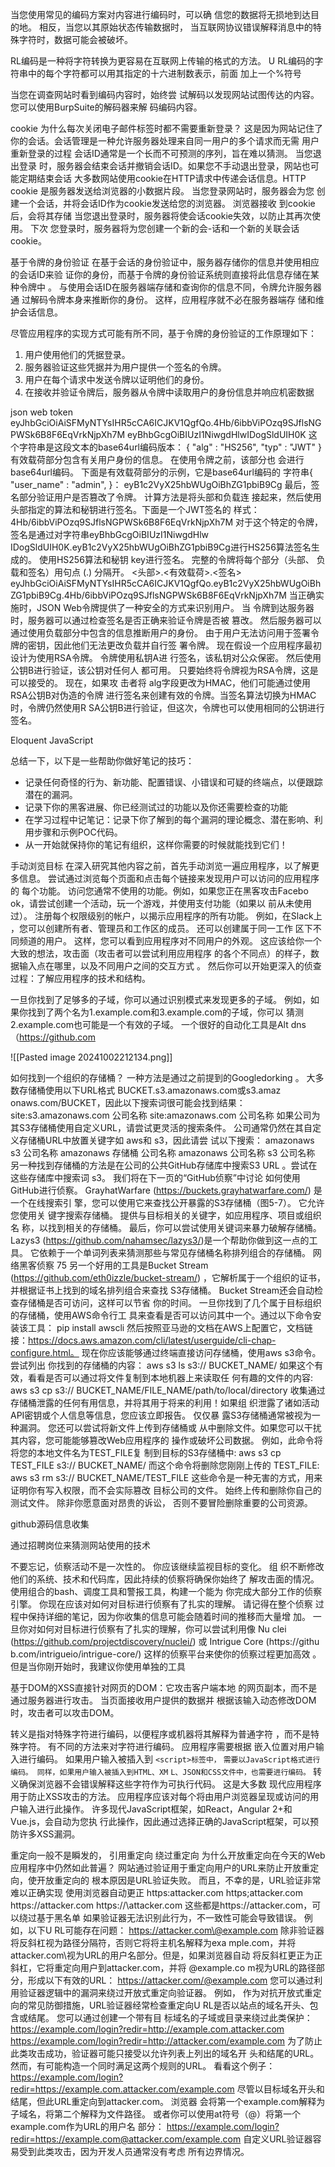 当您使用常见的编码方案对内容进行编码时，可以确
信您的数据将无损地到达目的地。 相反，当您以其原始状态传输数据时，
当互联网协议错误解释消息中的特殊字符时，数据可能会被破坏。

RL编码是一种将字符转换为更容易在互联网上传输的格式的方法。 U
RL编码的字符串中的每个字符都可以用其指定的十六进制数表示，前面
加上一个%符号

 当您在调查网站时看到编码内容时，始终尝
试解码以发现网站试图传达的内容。 您可以使用BurpSuite的解码器来解
码编码内容。

cookie
为什么每次关闭电子邮件标签时都不需要重新登录？ 这是因为网站记住了
你的会话。会话管理是一种允许服务器处理来自同一用户的多个请求而无需
用户重新登录的过程
会话ID通常是一个长而不可预测的序列，旨在难以猜测。 当您退出登录
时，服务器会结束会话并撤销会话ID。如果您不手动退出登录，网站也可
能定期结束会话
大多数网站使用cookie在HTTP请求中传递会话信息。HTTP cookie
是服务器发送给浏览器的小数据片段。 当您登录网站时，服务器会为您
创建一个会话，并将会话ID作为cookie发送给您的浏览器。 浏览器接收
到cookie后，会将其存储
当您退出登录时，服务器将使会话cookie失效，以防止其再次使用。 下次
您登录时，服务器将为您创建一个新的会-话和一个新的关联会话cookie。

基于令牌的身份验证
在基于会话的身份验证中，服务器存储你的信息并使用相应的会话ID来验
证你的身份，而基于令牌的身份验证系统则直接将此信息存储在某种令牌中
。 与使用会话ID在服务器端存储和查询你的信息不同，令牌允许服务器通
过解码令牌本身来推断你的身份。 这样，应用程序就不必在服务器端存
储和维护会话信息。

尽管应用程序的实现方式可能有所不同，基于令牌的身份验证的工作原理如下：
1. 用户使用他们的凭据登录。
2. 服务器验证这些凭据并为用户提供一个签名的令牌。
3. 用户在每个请求中发送令牌以证明他们的身份。
4. 在接收并验证令牌后，服务器从令牌中读取用户的身份信息并响应机密数据

json web token
eyJhbGciOiAiSFMyNTYsIHR5cCA6ICJKV1QgfQo.4Hb/6ibbViPOzq9SJflsNGPWSk6B8F6EqVrkNjpXh7M
eyBhbGcgOiBIUzI1NiwgdHlwIDogSldUIH0K
这个字符串是这段文本的base64url编码版本：
{ "alg" : "HS256", "typ" : "JWT" }
有效载荷部分包含有关用户身份的信息。 在使用令牌之前，该部分也
会进行base64url编码。 下面是有效载荷部分的示例，它是base64url编码的
字符串{ "user_name" : "admin", }：
eyB1c2VyX25hbWUgOiBhZG1pbiB9Cg
最后，签名部分验证用户是否篡改了令牌。 计算方法是将头部和负载连
接起来，然后使用头部指定的算法和秘钥进行签名。下面是一个JWT签名的
样式：
4Hb/6ibbViPOzq9SJflsNGPWSk6B8F6EqVrkNjpXh7M
对于这个特定的令牌，签名是通过对字符串eyBhbGcgOiBIUzI1NiwgdHlw
IDogSldUIH0K.eyB1c2VyX25hbWUgOiBhZG1pbiB9Cg进行HS256算法签名生成的。
使用HS256算法和秘钥 key进行签名。 完整的令牌将每个部分（头部、
负载和签名）用句点 (.) 分隔开。
<头部>.<有效载荷>.<签名>
eyJhbGciOiAiSFMyNTYsIHR5cCA6ICJKV1QgfQo.eyB1c2VyX25hbWUgOiBhZG1pbiB9Cg.4Hb/6ibbViPOzq9SJflsNGPWSk6B8F6EqVrkNjpXh7M
当正确实施时，JSON Web令牌提供了一种安全的方式来识别用户。 当
令牌到达服务器时，服务器可以通过检查签名是否正确来验证令牌是否被
篡改。 然后服务器可以通过使用负载部分中包含的信息推断用户的身份。
由于用户无法访问用于签署令牌的密钥，因此他们无法更改负载并自行签
署令牌。
现在假设一个应用程序最初设计为使用RSA令牌。 令牌使用私钥A进
行签名，该私钥对公众保密。 然后使用公钥B进行验证，该公钥对任何人
都可用。 只要始终将令牌视为RSA令牌，这是可以接受的。 现在，如果攻
击者将 alg字段更改为HMAC，他们可能通过使用RSA公钥B对伪造的令牌
进行签名来创建有效的令牌。当签名算法切换为HMAC时，令牌仍然使用R
SA公钥B进行验证，但这次，令牌也可以使用相同的公钥进行签名。

Eloquent JavaScript

总结一下，以下是一些帮助你做好笔记的技巧：
- 记录任何奇怪的行为、新功能、配置错误、小错误和可疑的终端点，以便跟踪潜在的漏洞。
- 记录下你的黑客进展、你已经测试过的功能以及你还需要检查的功能
- 在学习过程中记笔记：记录下你了解到的每个漏洞的理论概念、潜在影响、利用步骤和示例POC代码。
- 从一开始就保持你的笔记有组织，这样你需要的时候就能找到它们！

手动浏览目标
在深入研究其他内容之前，首先手动浏览一遍应用程序，以了解更多信息。
尝试通过浏览每个页面和点击每个链接来发现用户可以访问的应用程序的
每个功能。 访问您通常不使用的功能。例如，如果您正在黑客攻击Facebo
ok，请尝试创建一个活动，玩一个游戏，并使用支付功能（如果以
前从未使用过）。
注册每个权限级别的帐户，以揭示应用程序的所有功能。 例如，在Slack上
，您可以创建所有者、管理员和工作区的成员。 还可以创建属于同一工作
区下不同频道的用户。 这样，您可以看到应用程序对不同用户的外观。
这应该给你一个大致的想法，攻击面（攻击者可以尝试利用应用程序
的各个不同点）的样子，数据输入点在哪里，以及不同用户之间的交互方式
。 然后你可以开始更深入的侦查过程：了解应用程序的技术和结构。

一旦你找到了足够多的子域，你可以通过识别模式来发现更多的子域。
例如，如果你找到了两个名为1.example.com和3.example.com的子域，你可以
猜测2.example.com也可能是一个有效的子域。 一个很好的自动化工具是Alt
dns（https://github.com

![[Pasted image 20241002212134.png]]


如何找到一个组织的存储桶？ 一种方法是通过之前提到的Googledorking
。 大多数存储桶使用以下URL格式 BUCKET.s3.amazonaws.com或s3.amaz
onaws.com/BUCKET，因此以下搜索词很可能会找到结果：
site:s3.amazonaws.com 公司名称
site:amazonaws.com 公司名称
如果公司为其S3存储桶使用自定义URL，请尝试更灵活的搜索条件。
公司通常仍然在其自定义存储桶URL中放置关键字如 aws和 s3，因此请尝
试以下搜索：
amazonaws s3 公司名称
amazonaws 存储桶 公司名称
amazonaws 公司名称
s3 公司名称
另一种找到存储桶的方法是在公司的公共GitHub存储库中搜索S3 URL
。尝试在这些存储库中搜索词 s3。 我们将在下一页的“GitHub侦察”中讨论
如何使用GitHub进行侦察。
GrayhatWarfare (https://buckets.grayhatwarfare.com/) 是一个在线搜索引
擎，您可以使用它来查找公开暴露的S3存储桶（图5-7）。 它允许您使用关
键字搜索存储桶。 提供与目标相关的关键字，如应用程序、项目或组织名
称，以找到相关的存储桶。
最后，你可以尝试使用关键词来暴力破解存储桶。 Lazys3
(https://github.com/nahamsec/lazys3/)是一个帮助你做到这一点的工具。
它依赖于一个单词列表来猜测那些与常见存储桶名称排列组合的存储桶。
网络黑客侦察
75
另一个好用的工具是Bucket Stream (https://github.com/eth0izzle/bucket-stream/)
，它解析属于一个组织的证书，并根据证书上找到的域名排列组合来查找
S3存储桶。 Bucket Stream还会自动检查存储桶是否可访问，这样可以节省
你的时间。 一旦你找到了几个属于目标组织的存储桶，使用AWS命令行工
具来查看是否可以访问其中一个。通过以下命令安装该工具：
pip install awscli
然后按照亚马逊的文档在AWS上配置它，文档链接：https://docs.aws.amazon.com/cli/latest/userguide/cli-chap-configure.html。
现在你应该能够通过终端直接访问存储桶，使用aws s3命令。 尝试列出
你找到的存储桶的内容：
aws s3 ls s3:// BUCKET_NAME/
如果这个有效，看看是否可以通过将文件复制到本地机器上来读取任
何有趣的文件的内容:
aws s3 cp s3:// BUCKET_NAME/FILE_NAME/path/to/local/directory
收集通过存储桶泄露的任何有用信息，并将其用于将来的利用！如果组
织泄露了诸如活动API密钥或个人信息等信息，您应该立即报告。 仅仅暴
露S3存储桶通常被视为一种漏洞。 您还可以尝试将新文件上传到存储桶或
从中删除文件。如果您可以干扰其内容，您可能能够篡改Web应用程序的
操作或破坏公司数据。 例如，此命令将将您的本地文件名为TEST_FILE复
制到目标的S3存储桶中:
aws s3 cp TEST_FILE s3://
BUCKET_NAME/
而这个命令将删除您刚刚上传的 TEST_FILE:
aws s3 rm s3:// BUCKET_NAME/TEST_FILE
这些命令是一种无害的方式，用来证明你有写入权限，而不会实际篡改
目标公司的文件。
始终上传和删除你自己的测试文件。 除非你愿意面对昂贵的诉讼，
否则不要冒险删除重要的公司资源。

github源码信息收集

通过招聘岗位来猜测网站使用的技术

不要忘记，侦察活动不是一次性的。 你应该继续监视目标的变化。 组
织不断修改他们的系统、技术和代码库，因此持续的侦察将确保你始终了
解攻击面的情况。 使用组合的bash、调度工具和警报工具，构建一个能为
你完成大部分工作的侦察引擎。
你现在应该对如何对目标进行侦察有了扎实的理解。 请记得在整个侦察
过程中保持详细的笔记，因为你收集的信息可能会随着时间的推移而大量增
加。 一旦你对如何对目标进行侦察有了扎实的理解，你可以尝试利用像 Nu
clei (https://github.com/projectdiscovery/nuclei/) 或 Intrigue Core (https://githu
b.com/intrigueio/intrigue-core/) 这样的侦察平台来使你的侦察过程更加高效
。 但是当你刚开始时，我建议你使用单独的工具

 基于DOM的XSS直接针对网页的DOM：它攻击客户端本地
的网页副本，而不是通过服务器进行攻击。 当页面接收用户提供的数据并
根据该输入动态修改DOM时，攻击者可以攻击DOM。

转义是指对特殊字符进行编码，以便程序或机器将其解释为普通字符
，而不是特殊字符。 有不同的方法来对字符进行编码。 应用程序需要根据
嵌入位置对用户输入进行编码。 如果用户输入被插入到 `<script>标签中，`
`需要以JavaScript格式进行编码。 同样，如果用户输入被插入到HTML、XM`
`L、JSON和CSS文件中，也需要进行编码。`
转义确保浏览器不会错误解释这些字符作为可执行代码。 这是大多数
现代应用程序用于防止XSS攻击的方法。
应用程序应该对每个将由用户浏览器呈现或访问的用户输入进行此操作。
许多现代JavaScript框架，如React，Angular 2+和Vue.js，会自动为您执
行此操作，因此通过选择正确的JavaScript框架，可以预防许多XSS漏洞。

重定向一般不是瞬发的，   引用重定向
绕过重定向
为什么开放重定向在今天的Web应用程序中仍然如此普遍？
网站通过验证用于重定向用户的URL来防止开放重定向，使开放重定向的
根本原因是URL验证失败。 而且，不幸的是，URL验证非常难以正确实现
使用浏览器自动更正
https:attacker.com
https;attacker.com
https:\/\/attacker.com
https:/\/\attacker.com
这些都是https://attacker.com，可以绕过基于黑名单
如果验证器无法识别此行为，不一致性可能会导致错误。 例如，以下U
RL可能存在问题：
https://attacker.com\@example.com
除非验证器将反斜杠视为路径分隔符，否则它将将主机名解释为exa
mple.com，并将attacker.com\视为URL的用户名部分。但是，如果浏览器自动
将反斜杠更正为正斜杠，它将重定向用户到attacker.com，并将 @example.co
m视为URL的路径部分，形成以下有效的URL：
https://attacker.com/@example.com
您可以通过利用验证器逻辑中的漏洞来绕过开放式重定向验证器。 例如，
作为对抗开放式重定向的常见防御措施，URL验证器经常检查重定向U
RL是否以站点的域名开头、包含或结尾。 您可以通过创建一个带有目
标域名的子域或目录来绕过此类保护：
https://example.com/login?redir=http://example.com.attacker.com
https://example.com/login?redir=http://attacker.com/example.com
为了防止此类攻击成功，验证器可能只接受以允许列表上列出的域名开
头和结尾的URL。
然而，有可能构造一个同时满足这两个规则的URL。
看看这个例子：
https://example.com/login?redir=https://example.com.attacker.com/example.com
尽管以目标域名开头和结尾，但此URL重定向到attacker.com。 浏览器
会将第一个example.com解释为子域名，将第二个解释为文件路径。
或者你可以使用at符号（@）将第一个example.com作为URL的用户名
部分：
https://example.com/login?redir=https://example.com@attacker.com/example.com
自定义URL验证器容易受到此类攻击，因为开发人员通常没有考虑
所有边界情况。